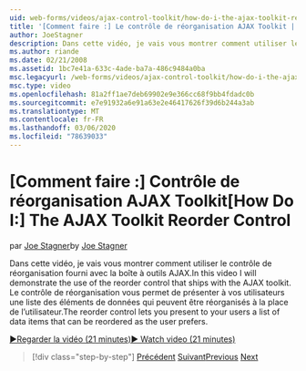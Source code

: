 ```yaml
---
uid: web-forms/videos/ajax-control-toolkit/how-do-i-the-ajax-toolkit-reorder-control
title: '[Comment faire :] Le contrôle de réorganisation AJAX Toolkit | Microsoft Docs'
author: JoeStagner
description: Dans cette vidéo, je vais vous montrer comment utiliser le contrôle de réorganisation fourni avec la boîte à outils AJAX. Le contrôle de réorganisation vous permet de présenter à vos utilisateurs une liste des...
ms.author: riande
ms.date: 02/21/2008
ms.assetid: 1bc7e41a-633c-4ade-ba7a-486c9484a0ba
msc.legacyurl: /web-forms/videos/ajax-control-toolkit/how-do-i-the-ajax-toolkit-reorder-control
msc.type: video
ms.openlocfilehash: 81a2ff1ae7deb69902e9e366cc68f9bb4fdadc0b
ms.sourcegitcommit: e7e91932a6e91a63e2e46417626f39d6b244a3ab
ms.translationtype: MT
ms.contentlocale: fr-FR
ms.lasthandoff: 03/06/2020
ms.locfileid: "78639033"
---
```

# <a name="how-do-i-the-ajax-toolkit-reorder-control"></a><span data-ttu-id="9f2af-104">[Comment faire :] Contrôle de réorganisation AJAX Toolkit</span><span class="sxs-lookup"><span data-stu-id="9f2af-104">[How Do I:] The AJAX Toolkit Reorder Control</span></span>

<span data-ttu-id="9f2af-105">par [Joe Stagner](https://github.com/JoeStagner)</span><span class="sxs-lookup"><span data-stu-id="9f2af-105">by [Joe Stagner](https://github.com/JoeStagner)</span></span>

<span data-ttu-id="9f2af-106">Dans cette vidéo, je vais vous montrer comment utiliser le contrôle de réorganisation fourni avec la boîte à outils AJAX.</span><span class="sxs-lookup"><span data-stu-id="9f2af-106">In this video I will demonstrate the use of the reorder control that ships with the AJAX toolkit.</span></span> <span data-ttu-id="9f2af-107">Le contrôle de réorganisation vous permet de présenter à vos utilisateurs une liste des éléments de données qui peuvent être réorganisés à la place de l’utilisateur.</span><span class="sxs-lookup"><span data-stu-id="9f2af-107">The reorder control lets you present to your users a list of data items that can be reordered as the user prefers.</span></span>

[<span data-ttu-id="9f2af-108">&#9654;Regarder la vidéo (21 minutes)</span><span class="sxs-lookup"><span data-stu-id="9f2af-108">&#9654; Watch video (21 minutes)</span></span>](https://channel9.msdn.com/Blogs/ASP-NET-Site-Videos/how-do-i-the-ajax-toolkit-reorder-control)

> [!div class="step-by-step"]
> <span data-ttu-id="9f2af-109">[Précédent](how-do-i-use-the-aspnet-ajax-updatepanelanimation-extender.md)
> [Suivant](utilize-the-ajax-rating-control-in-the-aspnet-toolkit.md)</span><span class="sxs-lookup"><span data-stu-id="9f2af-109">[Previous](how-do-i-use-the-aspnet-ajax-updatepanelanimation-extender.md)
[Next](utilize-the-ajax-rating-control-in-the-aspnet-toolkit.md)</span></span>
